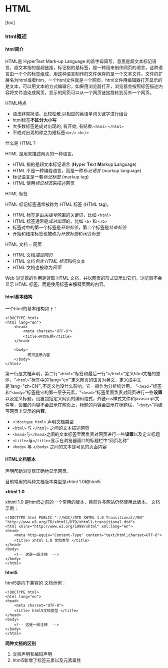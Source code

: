 # HTML

[toc]

### html概述

#### html简介

HTML是 HyperText Mark-up Language 的首字母简写，意思是超文本标记语言，超文本指的是超链接，标记指的是标签，是一种用来制作网页的语言，这种语言由一个个的标签组成，用这种语言制作的文件保存的是一个文本文件，文件的扩展名为html或者htm，一个html文件就是一个网页，html文件用编辑器打开显示的是文本，可以用文本的方式编辑它，如果用浏览器打开，浏览器会按照标签描述内容将文件渲染成网页，显示的网页可以从一个网页链接跳转到另外一个网页。

HTML特点

- 语法非常简洁、比较松散,以相应的英语单词关键字进行组合
- html标签**不区分大小写**
- 大多数标签是成对出现的, 有开始, 有结束.`<html>` `</html>`
- 不成对出现的称之为短标签`<br/>` `<hr/>`

什么是 HTML？

HTML 是用来描述网页的一种语言。

- HTML 指的是超文本标记语言 (**H**yper **T**ext **M**arkup **L**anguage)
- HTML 不是一种编程语言，而是一种*标记语言* (markup language)
- 标记语言是一套*标记标签* (markup tag)
- HTML 使用*标记标签*来描述网页

HTML 标签

HTML 标记标签通常被称为 HTML 标签 (HTML tag)。

- HTML 标签是由*尖括号*包围的关键词，比如 `<html>`
- HTML 标签通常是*成对出现*的，比如 `<b>` 和 `</b>`
- 标签对中的第一个标签是*开始标签*，第二个标签是*结束标签*
- 开始和结束标签也被称为*开放标签*和*闭合标签*

HTML 文档 = 网页

- HTML 文档*描述网页*
- HTML 文档*包含 HTML 标签*和纯文本
- HTML 文档也被称为*网页*

Web 浏览器的作用是读取 HTML 文档，并以网页的形式显示出它们。浏览器不会显示 HTML 标签，而是使用标签来解释页面的内容。

#### html基本结构

一个html的基本结构如下：

```
<!DOCTYPE html>
<html lang="en">
    <head>
        <meta charset="UTF-8">
        <title>网页标题</title>
    </head>

    <body>
          网页显示内容
    </body>
</html>
```

第一行是文档声明，第二行“`<html>`”标签和最后一行“`</html>`”定义html文档的整体，“`<html>`”标签中的‘lang=“en”’定义网页的语言为英文，定义成中文是'lang="zh-CN"',不定义也没什么影响，它一般作为分析统计用。 “`<head>`”标签和“`<body>`”标签是它的第一层子元素，“`<head>`”标签里面负责对网页进行一些**设置**以及定义标题，设置包括定义网页的编码格式，外链css样式文件和javascript文件等，设置的内容不会显示在网页上，标题的内容会显示在标题栏，“`<body>`”内编写网页上显示的**内容**。

- `<!doctype html>` 声明文档类型
- `<html>` 与 `</html>` 之间的文本描述网页
- `<head>`与`</head>`之间的文本标签里面负责对网页进行一些**设置**以及定义标题
- `<title>`与`</title>`显示在浏览器窗口的标题栏中“网页名称”
- `<body>` 与 `</body>` 之间的文本是可见的页面内容

#### HTML文档版本

<!DOCTYPE> 声明帮助浏览器正确地显示网页。

目前常用的两种文档版本类型是xhtml 1.0和html5

**xhtml 1.0**

xhtml 1.0 是html5之前的一个常用的版本，目前许多网站仍然使用此版本。
文档示例：

```
<!DOCTYPE html PUBLIC "-//W3C//DTD XHTML 1.0 Transitional//EN" "http://www.w3.org/TR/xhtml1/DTD/xhtml1-transitional.dtd">
<html xmlns="http://www.w3.org/1999/xhtml" xml:lang="en">
<head>
    <meta http-equiv="Content-Type" content="text/html;charset=UTF-8">
    <title> xhtml 1.0 文档类型 </title>
</head>
<body>
	<!-- 这是一段注释  -->
</body>
</html>
```

**html5**

html5是向下兼容的
文档示例：

```
<!DOCTYPE html>
<html lang="en">
<head>
    <meta charset="UTF-8">
    <title> html5文档类型 </title>
</head>
<body>
	<!-- 这是一段注释  -->
</body>
</html>
```

**两种文档的区别**

1. 文档声明和编码声明
2. html5新增了标签元素以及元素属性
